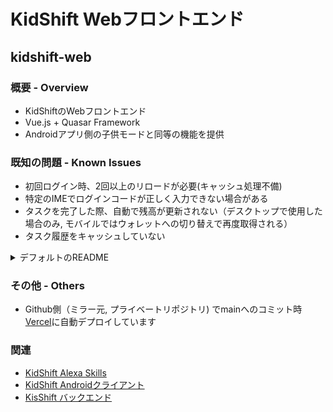 # KidShift Webフロントエンド
## kidshift-web

### 概要 - Overview
- KidShiftのWebフロントエンド
- Vue.js + Quasar Framework
- Androidアプリ側の子供モードと同等の機能を提供

### 既知の問題 - Known Issues
- 初回ログイン時、2回以上のリロードが必要(キャッシュ処理不備)
- 特定のIMEでログインコードが正しく入力できない場合がある
- タスクを完了した際、自動で残高が更新されない（デスクトップで使用した場合のみ, モバイルではウォレットへの切り替えで再度取得される）
- タスク履歴をキャッシュしていない

<details>
<summary>デフォルトのREADME</summary>


# KidShift (kidshift-web)

KidShift web client

## Install the dependencies
```bash
yarn
# or
npm install
```

### Start the app in development mode (hot-code reloading, error reporting, etc.)
```bash
quasar dev
```


### Build the app for production
```bash
quasar build
```

### Customize the configuration
See [Configuring quasar.config.js](https://v2.quasar.dev/quasar-cli-vite/quasar-config-js).

</details>

### その他 - Others
- Github側（ミラー元, プライベートリポジトリ) でmainへのコミット時[Vercel](https://kidshift-web.vercel.app)に自動デプロイしています

### 関連
- [KidShift Alexa Skills](https://ns1b-gitea.nem.one/kidshift/kidshift-skills)
- [KidShift Androidクライアント](https://ns1b-gitea.nem.one/kidshift/KidShift)
- [KisShift バックエンド](https://ns1b-gitea.nem.one/kidshift/kidshift-be)

